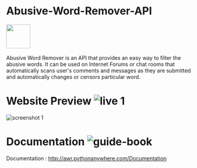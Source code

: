 # Abusive-Word-Remover-API<br>
<img src="https://user-images.githubusercontent.com/30934449/49734971-eec07e80-fcab-11e8-987b-04aaed84f081.png" width="64" height="64"><br>
<br>Abusive Word Remover is an API that provides an easy way to filter the abusive words. It can be used on Internet Forums or chat rooms that automatically scans user's comments and messages as they are submitted and automatically changes or censors particular word.

# Website Preview ![live 1](https://user-images.githubusercontent.com/30934449/49734893-b620a500-fcab-11e8-931b-f2530ca0e0d1.png)

![screenshot 1](https://user-images.githubusercontent.com/30934449/49734593-c2f0c900-fcaa-11e8-9d95-f9d79323df78.png)

# Documentation ![guide-book](https://user-images.githubusercontent.com/30934449/49735691-f54ff580-fcad-11e8-959f-717d72a55253.png)
Documentation : http://awr.pythonanywhere.com/Documentation


